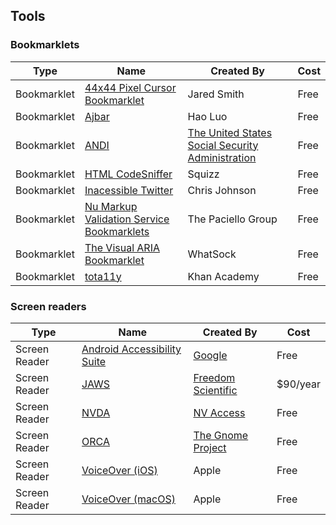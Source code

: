 ## Tools

### Bookmarklets

| Type | Name | Created By | Cost |
|---   |---   |--- |--- |
|Bookmarklet |[44x44 Pixel Cursor Bookmarklet](https://codepen.io/jared_w_smith/full/vYGXeMy) | Jared Smith | Free |
|Bookmarklet |[Ajbar](https://howlowck.github.io/Akbar/) | Hao Luo | Free |
|Bookmarklet | [ANDI](https://www.ssa.gov/accessibility/andi/help/howtouse.html) | [The United States Social Security Administration](https://www.ssa.gov/accessibility/andi/help/howtouse.html) | Free |
|Bookmarklet | [HTML CodeSniffer](https://squizlabs.github.io/HTML_CodeSniffer/) | Squizz |Free |
|Bookmarklet | [Inacessible Twitter](https://defaced.dev/tools/inaccessible-twitter/) | Chris Johnson |Free |
|Bookmarklet | [Nu Markup Validation Service Bookmarklets](https://developer.paciellogroup.com/blog/2012/06/nu-markup-validation-service-bookmarklets/) | The Paciello Group |Free |
|Bookmarklet | [The Visual ARIA Bookmarklet](http://whatsock.com/training/matrices/visual-aria.htm) | WhatSock |Free |
|Bookmarklet | [tota11y](http://khan.github.io/tota11y/) | Khan Academy |Free |

### Screen readers

| Type | Name | Created By | Cost |
|---   |---   | ---        |  --- |
|Screen Reader | [Android Accessibility Suite](https://play.google.com/store/apps/details?id=com.google.android.marvin.talkback) | [Google](https://www.google.com/) | Free |
|Screen Reader | [JAWS](https://www.freedomscientific.com/products/software/jaws/) | [Freedom Scientific](https://www.freedomscientific.com/) | $90/year |
|Screen Reader | [NVDA](https://www.nvaccess.org/download/) | [NV Access](https://www.nvaccess.org/) |Free |
|Screen Reader | [ORCA](https://wiki.gnome.org/Projects/Orca) | [The Gnome Project](https://www.gnome.org/) | Free |
|Screen Reader | [VoiceOver (iOS)](https://www.apple.com/accessibility/iphone/vision/) | Apple | Free |
|Screen Reader | [VoiceOver (macOS)](https://www.apple.com/accessibility/mac/vision/) | Apple | Free |
